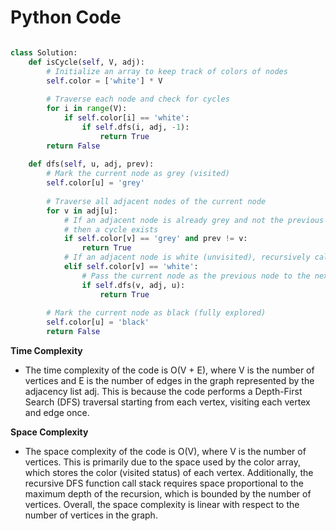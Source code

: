 # Python Code

```python

class Solution:
    def isCycle(self, V, adj):
        # Initialize an array to keep track of colors of nodes
        self.color = ['white'] * V
        
        # Traverse each node and check for cycles
        for i in range(V):
            if self.color[i] == 'white':
                if self.dfs(i, adj, -1):
                    return True
        return False
    
    def dfs(self, u, adj, prev):
        # Mark the current node as grey (visited)
        self.color[u] = 'grey'
        
        # Traverse all adjacent nodes of the current node
        for v in adj[u]:
            # If an adjacent node is already grey and not the previous node,
            # then a cycle exists
            if self.color[v] == 'grey' and prev != v:
                return True
            # If an adjacent node is white (unvisited), recursively call dfs on it
            elif self.color[v] == 'white':
                # Pass the current node as the previous node to the next dfs call
                if self.dfs(v, adj, u):
                    return True
        
        # Mark the current node as black (fully explored)
        self.color[u] = 'black'
        return False


```

**Time Complexity**
- The time complexity of the code is O(V + E), where V is the number of vertices and E is the number of edges in the graph represented by the adjacency list adj. This is because the code performs a Depth-First Search (DFS) traversal starting from each vertex, visiting each vertex and edge once.

**Space Complexity**
- The space complexity of the code is O(V), where V is the number of vertices. This is primarily due to the space used by the color array, which stores the color (visited status) of each vertex. Additionally, the recursive DFS function call stack requires space proportional to the maximum depth of the recursion, which is bounded by the number of vertices. Overall, the space complexity is linear with respect to the number of vertices in the graph.

